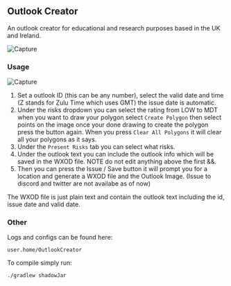 <h2>Outlook Creator</h2>

An outlook creator for educational and research purposes based in the UK and Ireland.

![Capture](https://github.com/polserull/Outlook-Creator/assets/88738134/5adf80e4-8c4e-438a-bf2b-2df3b3aaaa85)

<h3>Usage</h3>

![Capture](https://github.com/polserull/Outlook-Creator/assets/88738134/658ef2f4-65a8-4674-9f3a-5d3a9b2462d3)

1. Set a outlook ID (this can be any number), select the valid date and time (Z stands for Zulu Time which uses GMT) the issue date is automatic.
2. Under the risks dropdown you can select the rating from LOW to MDT when you want to draw your polygon select `Create Polygon` then select points on the image
   once your done drawing to create the polygon press the button again. When you press `Clear All Polygons` it will clear all your polygons as it says.
3. Under the `Present Risks` tab you can select what risks.
4. Under the outlook text you can include the outlook info which will be saved in the WXOD file. NOTE do not edit anything above the first &&.
5. Then you can press the Issue / Save button it will prompt you for a location and generate a WXOD file and the Outlook Image.
   (Issue to discord and twitter are not availabe as of now)

The WXOD file is just plain text and contain the outlook text including the id, issue date and valid date.

<h3>Other</h3>
<p>Logs and configs can be found here:</p>

```user.home/OutlookCreator```
<p>To compile simply run:</p>

``` ./gradlew shadowJar ```

